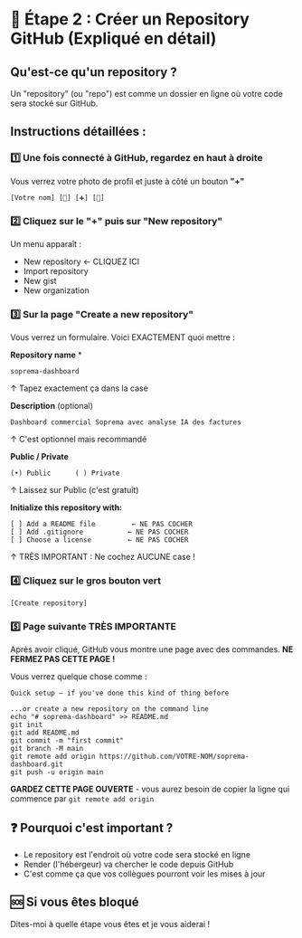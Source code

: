 # 📸 Étape 2 : Créer un Repository GitHub (Expliqué en détail)

## Qu'est-ce qu'un repository ?
Un "repository" (ou "repo") est comme un dossier en ligne où votre code sera stocké sur GitHub.

## Instructions détaillées :

### 1️⃣ Une fois connecté à GitHub, regardez en haut à droite
Vous verrez votre photo de profil et juste à côté un bouton **"+"**

```
[Votre nom] [🔔] [➕] [👤]
```

### 2️⃣ Cliquez sur le "+" puis sur "New repository"
Un menu apparaît :
- New repository ← CLIQUEZ ICI
- Import repository
- New gist
- New organization

### 3️⃣ Sur la page "Create a new repository"

Vous verrez un formulaire. Voici EXACTEMENT quoi mettre :

**Repository name** *
```
soprema-dashboard
```
↑ Tapez exactement ça dans la case

**Description** (optional)
```
Dashboard commercial Soprema avec analyse IA des factures
```
↑ C'est optionnel mais recommandé

**Public / Private**
```
(•) Public      ( ) Private
```
↑ Laissez sur Public (c'est gratuit)

**Initialize this repository with:**
```
[ ] Add a README file         ← NE PAS COCHER
[ ] Add .gitignore           ← NE PAS COCHER  
[ ] Choose a license         ← NE PAS COCHER
```
↑ TRÈS IMPORTANT : Ne cochez AUCUNE case !

### 4️⃣ Cliquez sur le gros bouton vert
```
[Create repository]
```

### 5️⃣ Page suivante TRÈS IMPORTANTE

Après avoir cliqué, GitHub vous montre une page avec des commandes.
**NE FERMEZ PAS CETTE PAGE !**

Vous verrez quelque chose comme :
```
Quick setup — if you've done this kind of thing before

...or create a new repository on the command line
echo "# soprema-dashboard" >> README.md
git init
git add README.md
git commit -m "first commit"
git branch -M main
git remote add origin https://github.com/VOTRE-NOM/soprema-dashboard.git
git push -u origin main
```

**GARDEZ CETTE PAGE OUVERTE** - vous aurez besoin de copier la ligne qui commence par `git remote add origin`

## ❓ Pourquoi c'est important ?

- Le repository est l'endroit où votre code sera stocké en ligne
- Render (l'hébergeur) va chercher le code depuis GitHub
- C'est comme ça que vos collègues pourront voir les mises à jour

## 🆘 Si vous êtes bloqué

Dites-moi à quelle étape vous êtes et je vous aiderai !